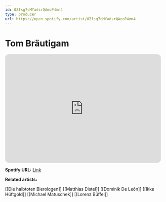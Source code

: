 ```yaml
---
id: 0Zfsg7cMYadsrQAeoP4mn4
type: producer
url: https://open.spotify.com/artist/0Zfsg7cMYadsrQAeoP4mn4
---
```

# Tom Bräutigam

<iframe style="border-radius:12px" src="https://open.spotify.com/embed/artist/0Zfsg7cMYadsrQAeoP4mn4" width="100%" height="352" frameBorder="0" allowfullscreen="" allow="autoplay; clipboard-write; encrypted-media; fullscreen; picture-in-picture" loading="lazy"></iframe>

**Spotify URL:** [Link](https://open.spotify.com/artist/0Zfsg7cMYadsrQAeoP4mn4)

**Related artists:**

[[Die halbtoten Bierologen]]
[[Matthias Distel]]
[[Dominik De León]]
[[Ikke Hüftgold]]
[[Michael Matuschek]]
[[Lorenz Büffel]]
